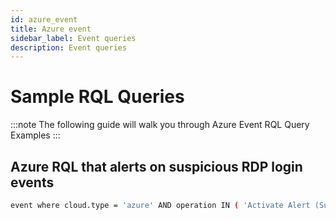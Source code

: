 ```yaml
---
id: azure_event
title: Azure event
sidebar_label: Event queries
description: Event queries
---
```


# Sample RQL Queries

:::note
The following guide will walk you through Azure Event RQL Query Examples
:::

## Azure RQL that alerts on suspicious RDP login events

```bash
event where cloud.type = 'azure' AND operation IN ( 'Activate Alert (Suspicious incoming RDP network activity from multiple sources)', 'Activate Alert ((Preview) Remote Desktop Login from unusual location)' )
```